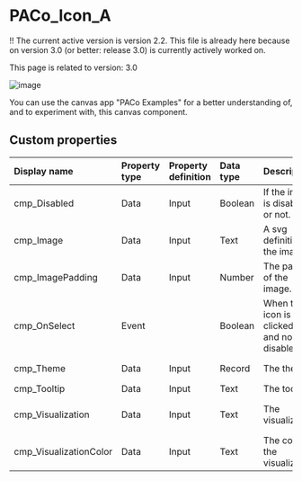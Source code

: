 # PACo_Icon_A

!! The current active version is version 2.2. This file is already here because on version 3.0 (or better: release 3.0) is currently actively worked on.

This page is related to version: 3.0

![image](https://user-images.githubusercontent.com/35654198/235982529-0462740c-eb45-43df-bdff-ae6ea18e2514.png)

You can use the canvas app "PACo Examples" for a better understanding of, and to experiment with, this canvas component.

## Custom properties

| Display name | Property type | Property definition | Data type | Description | Memo
| :--- | :--- | :--- | :--- | :--- | :--- |
| cmp_Disabled | Data | Input | Boolean | If the image is disabled or not. | |
| cmp_Image | Data | Input | Text | A svg definition for the image. |  |
| cmp_ImagePadding | Data | Input | Number | The padding of the image. | |
| cmp_OnSelect | Event | | Boolean | When the icon is clicked on and not disabled. |
| cmp_Theme | Data | Input | Record | The theme. | See the documention on theming. |
| cmp_Tooltip | Data | Input | Text | The tooltip. | |
| cmp_Visualization | Data | Input | Text | The visualization. | See the documention of canvas component PACo_Visualization_A. |
| cmp_VisualizationColor | Data | Input | Text | The color of the visualization. | |
